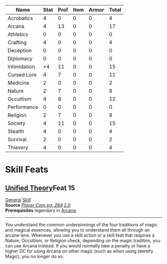 
| Name         | Stat | Prof | Item | Armor | Total |
| ------------ | ---- | ---- | ---- | ----- | ----- |
| Acrobatics   | 4    | 0    | 0    | 0     | 4     |
| Arcana       | 4    | 13   | 0    | 0     | 17    |
| Athletics    | 0    | 0    | 0    | 0     | 0     |
| Crafting     | 4    | 0    | 0    | 0     | 4     |
| Deception    | 0    | 0    | 0    | 0     | 0     |
| Diplomacy    | 0    | 0    | 0    | 0     | 0     |
| Intimidation | +4   | 11   | 0    | 0     | 15    |
| Cursed Lore  | 4    | 7    | 0    | 0     | 11    |
| Medicine     | 2    | 0    | 0    | 0     | 2     |
| Nature       | 2    | 7    | 0    | 0     | 9     |
| Occultism    | 4    | 8    | 0    | 0     | 12    |
| Performance  | 0    | 0    | 0    | 0     | 0     |
| Religion     | 2    | 7    | 0    | 0     | 9     |
| Society      | 4    | 11   | 0    | 0     | 15    |
| Stealth      | 4    | 0    | 0    | 0     | 4     |
| Survival     | 2    | 0    | 0    | 0     | 2     |
| Thievery     | 4    | 0    | 0    | 0     | 4     |
# Skill Feats
## [Unified Theory](https://2e.aonprd.com/Feats.aspx?ID=5231)Feat 15

[General](https://2e.aonprd.com/Traits.aspx?ID=78) [Skill](https://2e.aonprd.com/Traits.aspx?ID=144)   
**Source** [_Player Core pg. 264_](https://2e.aonprd.com/Sources.aspx?ID=216) [2.0](https://2e.aonprd.com/Sources.aspx?ID=216)  
**Prerequisites** legendary in [Arcana](https://2e.aonprd.com/Skills.aspx?ID=2)  

---

You understand the common underpinnings of the four traditions of magic and magical essences, allowing you to understand them all through an arcane lens. Whenever you use a skill action or a skill feat that requires a Nature, Occultism, or Religion check, depending on the magic tradition, you can use Arcana instead. If you would normally take a penalty or have a higher DC for using Arcana on other magic (such as when using Identify Magic), you no longer do so.